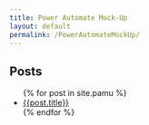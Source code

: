 ```yaml
---
title: Power Automate Mock-Up
layout: default
permalink: /PowerAutomateMockUp/
---
```


## Posts

<ul>
{% for post in site.pamu %}
    <li><a href="{{post.url}}">{{post.title}}</a></li>
{% endfor %}
</ul>

